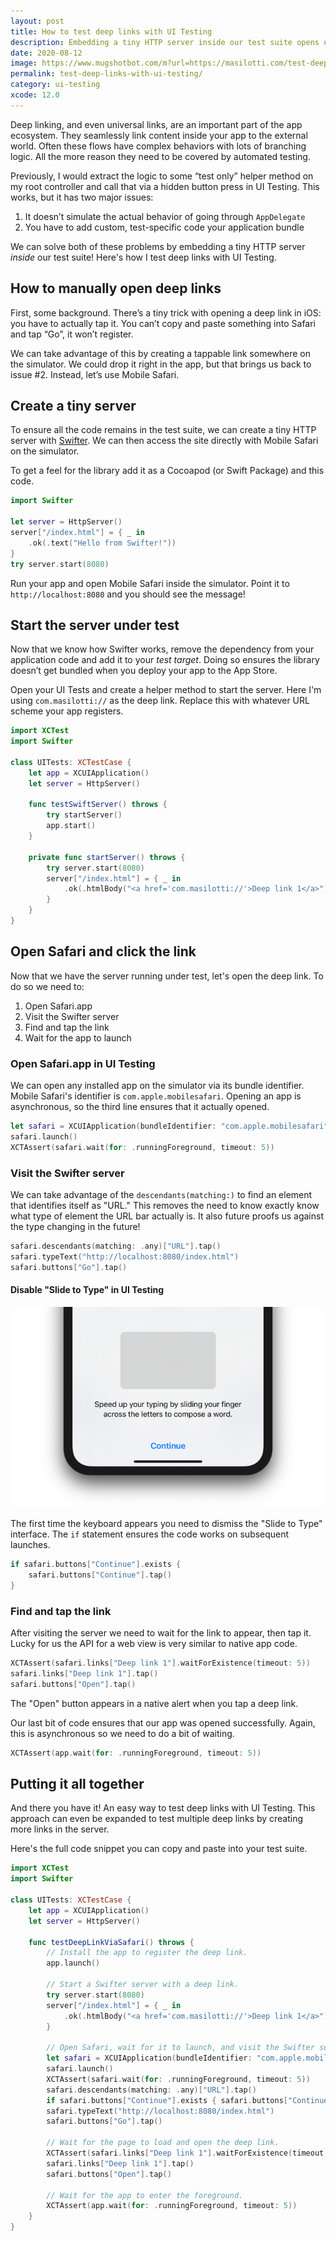 ```yaml
---
layout: post
title: How to test deep links with UI Testing
description: Embedding a tiny HTTP server inside our test suite opens up a world of opportunity.
date: 2020-08-12
image: https://www.mugshotbot.com/m?url=https://masilotti.com/test-deep-links-with-ui-testing/
permalink: test-deep-links-with-ui-testing/
category: ui-testing
xcode: 12.0
---
```


Deep linking, and even universal links, are an important part of the app ecosystem. They seamlessly link content inside your app to the external world. Often these flows have complex behaviors with lots of branching logic. All the more reason they need to be covered by automated testing.

Previously, I would extract the logic to some “test only” helper method on my root controller and call that via a hidden button press in UI Testing. This works, but it has two major issues:

1. It doesn’t simulate the actual behavior of going through `AppDelegate`
2. You have to add custom, test-specific code your application bundle

We can solve both of these problems by embedding a tiny HTTP server *inside* our test suite! Here's how I test deep links with UI Testing.

## How to manually open deep links
First, some background.  There’s a tiny trick with opening a deep link in iOS: you have to actually tap it. You can’t copy and paste something into Safari and tap “Go”, it won’t register.

We can take advantage of this by creating a tappable link somewhere on the simulator. We could drop it right in the app, but that brings us back to issue #2. Instead, let’s use Mobile Safari.

## Create a tiny server
To ensure all the code remains in the test suite, we can create a tiny HTTP server with [Swifter](https://github.com/httpswift/swifter). We can then access the site directly with Mobile Safari on the simulator.

To get a feel for the library add it as a Cocoapod (or Swift Package) and this code.

```swift
import Swifter

let server = HttpServer()
server["/index.html"] = { _ in
    .ok(.text("Hello from Swifter!"))
}
try server.start(8080)
```

Run your app and open Mobile Safari inside the simulator. Point it to `http://localhost:8080` and you should see the message!

## Start the server under test

Now that we know how Swifter works, remove the dependency from your application code and add it to your *test target*. Doing so ensures the library doesn’t get bundled when you deploy your app to the App Store.

Open your UI Tests and create a helper method to start the server. Here I'm using `com.masilotti://` as the deep link. Replace this with whatever URL scheme your app registers.

```swift
import XCTest
import Swifter

class UITests: XCTestCase {
    let app = XCUIApplication()
    let server = HttpServer()

    func testSwiftServer() throws {
        try startServer()
        app.start()
    }

    private func startServer() throws {
        try server.start(8080)
        server["/index.html"] = { _ in
            .ok(.htmlBody("<a href='com.masilotti://'>Deep link 1</a>"))
        }
    }
}
```

## Open Safari and click the link

Now that we have the server running under test, let's open the deep link. To do so we need to:

1. Open Safari.app
1. Visit the Swifter server
1. Find and tap the link
1. Wait for the app to launch

### Open Safari.app in UI Testing

We can open any installed app on the simulator via its bundle identifier. Mobile Safari's identifier is `com.apple.mobilesafari`. Opening an app is asynchronous, so the third line ensures that it actually opened.

```swift
let safari = XCUIApplication(bundleIdentifier: "com.apple.mobilesafari")
safari.launch()
XCTAssert(safari.wait(for: .runningForeground, timeout: 5))
```

### Visit the Swifter server

We can take advantage of the `descendants(matching:)` to find an element that identifies itself as "URL." This removes the need to know exactly know what type of element the URL bar actually is. It also future proofs us against the type changing in the future!

```swift
safari.descendants(matching: .any)["URL"].tap()
safari.typeText("http://localhost:8080/index.html")
safari.buttons["Go"].tap()
```

#### Disable "Slide to Type" in UI Testing

![Slide to Type keyboard](/images/slide-to-type.png)

The first time the keyboard appears you need to dismiss the "Slide to Type" interface. The `if` statement ensures the code works on subsequent launches.

```swift
if safari.buttons["Continue"].exists { 
    safari.buttons["Continue"].tap()
}
```

### Find and tap the link

After visiting the server we need to wait for the link to appear, then tap it. Lucky for us the API for a web view is very similar to native app code.

```swift
XCTAssert(safari.links["Deep link 1"].waitForExistence(timeout: 5))
safari.links["Deep link 1"].tap()
safari.buttons["Open"].tap()
```

The "Open" button appears in a native alert when you tap a deep link.

Our last bit of code ensures that our app was opened successfully. Again, this is asynchronous so we need to do a bit of waiting.

```swift
XCTAssert(app.wait(for: .runningForeground, timeout: 5))
```

## Putting it all together

And there you have it! An easy way to test deep links with UI Testing. This approach can even be expanded to test multiple deep links by creating more links in the server.

Here's the full code snippet you can copy and paste into your test suite.


```swift
import XCTest
import Swifter

class UITests: XCTestCase {
    let app = XCUIApplication()
    let server = HttpServer()

    func testDeepLinkViaSafari() throws {
        // Install the app to register the deep link.
        app.launch()

        // Start a Swifter server with a deep link.
        try server.start(8080)
        server["/index.html"] = { _ in
            .ok(.htmlBody("<a href='com.masilotti://'>Deep link 1</a>"))
        }

        // Open Safari, wait for it to launch, and visit the Swifter server.
        let safari = XCUIApplication(bundleIdentifier: "com.apple.mobilesafari")
        safari.launch()
        XCTAssert(safari.wait(for: .runningForeground, timeout: 5))
        safari.descendants(matching: .any)["URL"].tap()
        if safari.buttons["Continue"].exists { safari.buttons["Continue"].tap() }
        safari.typeText("http://localhost:8080/index.html")
        safari.buttons["Go"].tap()

        // Wait for the page to load and open the deep link.
        XCTAssert(safari.links["Deep link 1"].waitForExistence(timeout: 5))
        safari.links["Deep link 1"].tap()
        safari.buttons["Open"].tap()

        // Wait for the app to enter the foreground.
        XCTAssert(app.wait(for: .runningForeground, timeout: 5))
    }
}
```
